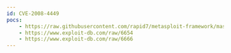```yaml
---
id: CVE-2008-4449
pocs:
    - https://raw.githubusercontent.com/rapid7/metasploit-framework/master/modules/exploits/windows/misc/mirc_privmsg_server.rb
    - https://www.exploit-db.com/raw/6654
    - https://www.exploit-db.com/raw/6666
---
```

